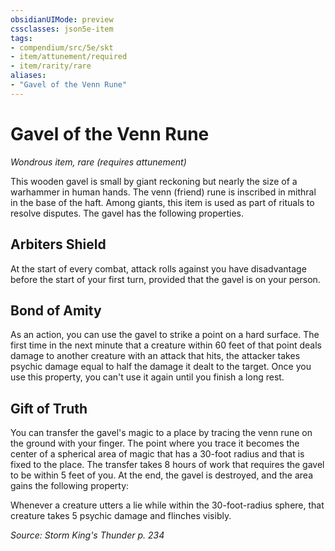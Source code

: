 ```yaml
---
obsidianUIMode: preview
cssclasses: json5e-item
tags:
- compendium/src/5e/skt
- item/attunement/required
- item/rarity/rare
aliases: 
- "Gavel of the Venn Rune"
---
```

# Gavel of the Venn Rune
*Wondrous item, rare (requires attunement)*  


This wooden gavel is small by giant reckoning but nearly the size of a warhammer in human hands. The venn (friend) rune is inscribed in mithral in the base of the haft. Among giants, this item is used as part of rituals to resolve disputes. The gavel has the following properties.

## Arbiters Shield

At the start of every combat, attack rolls against you have disadvantage before the start of your first turn, provided that the gavel is on your person.

## Bond of Amity

As an action, you can use the gavel to strike a point on a hard surface. The first time in the next minute that a creature within 60 feet of that point deals damage to another creature with an attack that hits, the attacker takes psychic damage equal to half the damage it dealt to the target. Once you use this property, you can't use it again until you finish a long rest.

## Gift of Truth

You can transfer the gavel's magic to a place by tracing the venn rune on the ground with your finger. The point where you trace it becomes the center of a spherical area of magic that has a 30-foot radius and that is fixed to the place. The transfer takes 8 hours of work that requires the gavel to be within 5 feet of you. At the end, the gavel is destroyed, and the area gains the following property:

Whenever a creature utters a lie while within the 30-foot-radius sphere, that creature takes 5 psychic damage and flinches visibly.

*Source: Storm King's Thunder p. 234*